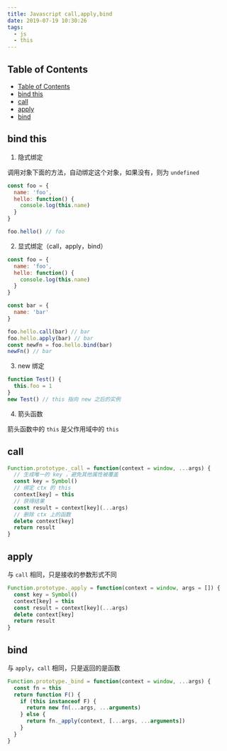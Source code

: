 ```yaml
---
title: Javascript call,apply,bind
date: 2019-07-19 10:30:26
tags:
  - js
  - this
---
```


## Table of Contents

- [Table of Contents](#Table-of-Contents)
- [bind this](#bind-this)
- [call](#call)
- [apply](#apply)
- [bind](#bind)

## bind this

1. 隐式绑定

调用对象下面的方法，自动绑定这个对象，如果没有，则为 `undefined`

```js
const foo = {
  name: 'foo',
  hello: function() {
    console.log(this.name)
  }
}

foo.hello() // foo
```

2. 显式绑定（call，apply，bind）

```js
const foo = {
  name: 'foo',
  hello: function() {
    console.log(this.name)
  }
}

const bar = {
  name: 'bar'
}

foo.hello.call(bar) // bar
foo.hello.apply(bar) // bar
const newFn = foo.hello.bind(bar)
newFn() // bar
```

3. new 绑定

```js
function Test() {
  this.foo = 1
}
new Test() // this 指向 new 之后的实例
```

4. 箭头函数

箭头函数中的 `this` 是父作用域中的 `this`

## call

```js
Function.prototype._call = function(context = window, ...args) {
  // 生成唯一的 key ，避免其他属性被覆盖
  const key = Symbol()
  // 绑定 ctx 的 this
  context[key] = this
  // 获得结果
  const result = context[key](...args)
  // 删除 ctx 上的函数
  delete context[key]
  return result
}
```

## apply

与 `call` 相同，只是接收的参数形式不同

```js
Function.prototype._apply = function(context = window, args = []) {
  const key = Symbol()
  context[key] = this
  const result = context[key](...args)
  delete context[key]
  return result
}
```

## bind

与 `apply`，`call` 相同，只是返回的是函数

```js
Function.prototype._bind = function(context = window, ...args) {
  const fn = this
  return function F() {
    if (this instanceof F) {
      return new fn(...args, ...arguments)
    } else {
      return fn._apply(context, [...args, ...arguments])
    }
  }
}
```
